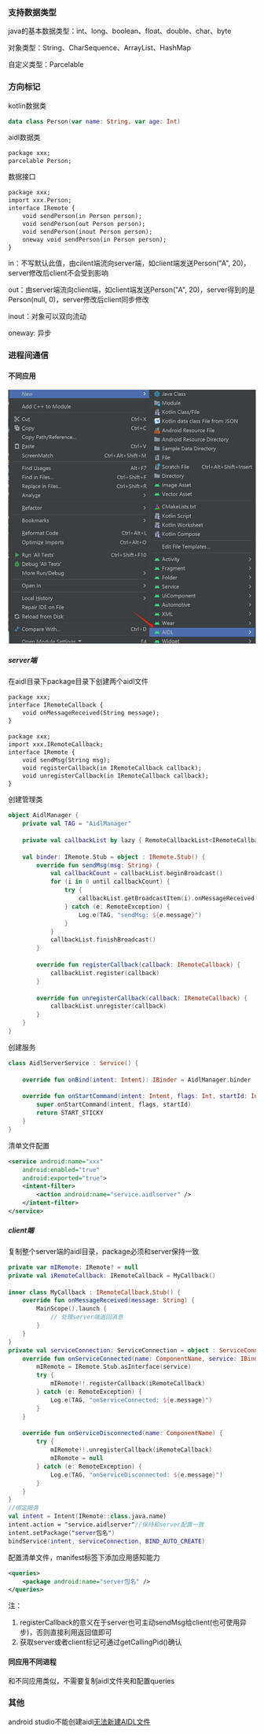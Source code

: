 ### 支持数据类型
java的基本数据类型：int、long、boolean、float、double、char、byte

对象类型：String、CharSequence、ArrayList、HashMap

自定义类型：Parcelable

### 方向标记
kotlin数据类
```kotlin
data class Person(var name: String, var age: Int)
```
aidl数据类
```aidl
package xxx;
parcelable Person;
```
数据接口
```aidl
package xxx;
import xxx.Person;
interface IRemote {
    void sendPerson(in Person person);
    void sendPerson(out Person person);
    void sendPerson(inout Person person);
    oneway void sendPerson(in Person person);
}
```
in：不写默认此值，由cilent端流向server端，如client端发送Person("A", 20)，server修改后client不会受到影响

out：由server端流向client端，如client端发送Person("A", 20)，server得到的是Person(null, 0)，server修改后client同步修改

inout：对象可以双向流动

oneway: 异步

### 进程间通信
#### 不同应用
![aidl1](../../img/aidl/aidl1.png)
##### server端
在aidl目录下package目录下创建两个aidl文件
```aidl
package xxx;
interface IRemoteCallback {
    void onMessageReceived(String message);
}

package xxx;
import xxx.IRemoteCallback;
interface IRemote {
    void sendMsg(String msg);
    void registerCallback(in IRemoteCallback callback);
    void unregisterCallback(in IRemoteCallback callback);
}
```
创建管理类
```kotlin
object AidlManager {
    private val TAG = "AidlManager"

    private val callbackList by lazy { RemoteCallbackList<IRemoteCallback>() }

    val binder: IRemote.Stub = object : IRemote.Stub() {
        override fun sendMsg(msg: String) {
            val callbackCount = callbackList.beginBroadcast()
            for (i in 0 until callbackCount) {
                try {
                    callbackList.getBroadcastItem(i).onMessageReceived(msg)
                } catch (e: RemoteException) {
                    Log.e(TAG, "sendMsg: ${e.message}")
                }
            }
            callbackList.finishBroadcast()
        }

        override fun registerCallback(callback: IRemoteCallback) {
            callbackList.register(callback)
        }

        override fun unregisterCallback(callback: IRemoteCallback) {
            callbackList.unregister(callback)
        }
    }
}
```
创建服务
```kotlin
class AidlServerService : Service() {

    override fun onBind(intent: Intent): IBinder = AidlManager.binder

    override fun onStartCommand(intent: Intent, flags: Int, startId: Int): Int {
        super.onStartCommand(intent, flags, startId)
        return START_STICKY
    }
}
```
清单文件配置
```xml
<service android:name="xxx"
    android:enabled="true"
    android:exported="true">
    <intent-filter>
        <action android:name="service.aidlserver" />
    </intent-filter>
</service>
```
##### client端
复制整个server端的aidl目录，package必须和server保持一致
```kotlin
private var mIRemote: IRemote? = null
private val iRemoteCallback: IRemoteCallback = MyCallback()

inner class MyCallback : IRemoteCallback.Stub() {
    override fun onMessageReceived(message: String) {
        MainScope().launch {
            // 处理server端返回消息
        }
    }
}
private val serviceConnection: ServiceConnection = object : ServiceConnection {
    override fun onServiceConnected(name: ComponentName, service: IBinder) {
        mIRemote = IRemote.Stub.asInterface(service)
        try {
            mIRemote!!.registerCallback(iRemoteCallback)
        } catch (e: RemoteException) {
            Log.e(TAG, "onServiceConnected: ${e.message}")
        }
    }

    override fun onServiceDisconnected(name: ComponentName) {
        try {
            mIRemote!!.unregisterCallback(iRemoteCallback)
            mIRemote = null
        } catch (e: RemoteException) {
            Log.e(TAG, "onServiceDisconnected: ${e.message}")
        }
    }
}
//绑定服务
val intent = Intent(IRemote::class.java.name)
intent.action = "service.aidlserver"//保持和server配置一致
intent.setPackage("server包名")
bindService(intent, serviceConnection, BIND_AUTO_CREATE)
```
配置清单文件，manifest标签下添加应用感知能力
```xml
<queries>
    <package android:name="server包名" />
</queries>
```
注：

1. registerCallback的意义在于server也可主动sendMsg给client(也可使用异步)，否则直接利用返回值即可
2. 获取server或者client标记可通过getCallingPid()确认
#### 同应用不同进程
和不同应用类似，不需要复制aidl文件夹和配置queries
### 其他
android studio不能创建aidl[无法新建AIDL文件](../android_studio.md#aidl-create)
